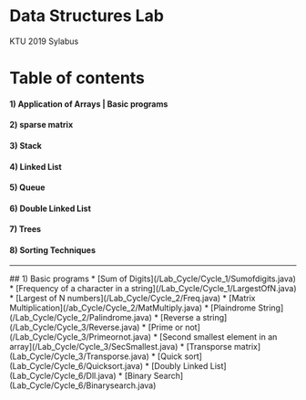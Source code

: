 # Data Structures Lab
KTU 2019 Sylabus
  

# Table of contents

#### 1) Application of Arrays | Basic programs
#### 2) sparse matrix 
#### 3) Stack
#### 4) Linked List
#### 5) Queue
#### 6) Double Linked List
#### 7) Trees  
#### 8) Sorting Techniques  

<hr/>
## 1) Basic programs
* [Sum of Digits](/Lab_Cycle/Cycle_1/Sumofdigits.java)
* [Frequency of a character in a string](/Lab_Cycle/Cycle_1/LargestOfN.java)
* [Largest of N numbers](/Lab_Cycle/Cycle_2/Freq.java)
* [Matrix Multiplication](/ab_Cycle/Cycle_2/MatMultiply.java)
* [Plaindrome String](/Lab_Cycle/Cycle_2/Palindrome.java)
* [Reverse a string](/Lab_Cycle/Cycle_3/Reverse.java)
* [Prime or not](/Lab_Cycle/Cycle_3/Primeornot.java)
* [Second smallest element in an array](/Lab_Cycle/Cycle_3/SecSmallest.java)
* [Transporse matrix](Lab_Cycle/Cycle_3/Transporse.java)
* [Quick sort](Lab_Cycle/Cycle_6/Quicksort.java)
* [Doubly Linked List](Lab_Cycle/Cycle_6/Dll.java)
* [Binary Search](Lab_Cycle/Cycle_6/Binarysearch.java)